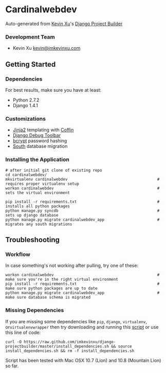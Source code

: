 Cardinalwebdev
================

Auto-generated from [Kevin Xu](https://github.com/imkevinxu)'s [Django Project Builder](https://github.com/imkevinxu/django-projectbuilder)

### Development Team

* Kevin Xu <kevin@imkevinxu.com>

## Getting Started

### Dependencies

For best results, make sure you have at least:

* Python 2.7.2
* Django 1.4.1

### Customizations

* [Jinja2](http://jinja.pocoo.org/docs/) templating with [Coffin](https://github.com/coffin/coffin)
* [Django Debug Toolbar](https://github.com/django-debug-toolbar/django-debug-toolbar)
* [bcrypt](https://docs.djangoproject.com/en/dev/topics/auth/#using-bcrypt-with-django) password hashing
* [South](http://south.readthedocs.org/en/0.7.6/index.html) database migration

### Installing the Application

    # after initial git clone of existing repo
    cd cardinalwebdev/
    mkvirtualenv cardinalwebdev                                       # requires proper virtualenv setup
    workon cardinalwebdev                                             # sets the virtual environment

    pip install -r requirements.txt                                   # installs all python packages
    python manage.py syncdb                                           # sets up django database
    python manage.py migrate cardinalwebdev_app                       # migrates any south migrations

## Troubleshooting

### Workflow

In case something's not working after pulling, try one of these:

    workon cardinalwebdev                                             # make sure you're in the right virtual environment
    pip install -r requirements.txt                                   # make sure python packages are up to date
    python manage.py migrate cardinalwebdev_app                       # make sure database schema is migrated

### Missing Dependencies

If you are missing some dependencies like `pip`, `django`, `virtualenv`, or`virtualenvwrapper`
then try downloading and running this [script](https://github.com/imkevinxu/django-projectbuilder/blob/master/install_dependencies.sh) or use this line of code:

    curl -O https://raw.github.com/imkevinxu/django-projectbuilder/master/install_dependencies.sh && source install_dependencies.sh && rm -f install_dependencies.sh

Script has been tested with Mac OSX 10.7 (Lion) and 10.8 (Mountain Lion) so far.